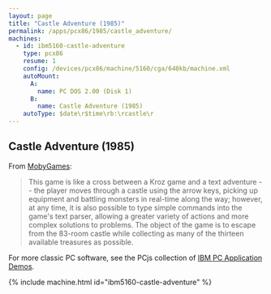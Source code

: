 ```yaml
---
layout: page
title: "Castle Adventure (1985)"
permalink: /apps/pcx86/1985/castle_adventure/
machines:
  - id: ibm5160-castle-adventure
    type: pcx86
    resume: 1
    config: /devices/pcx86/machine/5160/cga/640kb/machine.xml
    autoMount:
      A:
        name: PC DOS 2.00 (Disk 1)
      B:
        name: Castle Adventure (1985)
    autoType: $date\r$time\rb:\rcastle\r
---
```


Castle Adventure (1985)
-----------------------

From [MobyGames](http://www.mobygames.com/game/dos/castle-adventure):

> This game is like a cross between a Kroz game and a text adventure -- the player moves through a castle using the arrow keys, picking up equipment and battling monsters in real-time along the way; however, at any time, it is also possible to type simple commands into the game's text parser, allowing a greater variety of actions and more complex solutions to problems. The object of the game is to escape from the 83-room castle while collecting as many of the thirteen available treasures as possible.

For more classic PC software, see the PCjs collection of [IBM PC Application Demos](/apps/pcx86/).

{% include machine.html id="ibm5160-castle-adventure" %}
